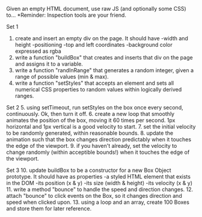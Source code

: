 
Given an empty HTML document, use raw JS (and optionally some CSS) to...
*Reminder: Inspection tools are your friend.

Set 1
1. create and insert an empty div on the page.
	It should have
	-width and height
	-positioning
	-top and left coordinates
	-background color expressed as rgba
2. write a function "buildBox" that creates and inserts that div on the page and assigns it to a variable.
3. write a function "randInRange" that generates a random integer, given a range of possible values (min & max).
4. write a function "setStyles" that accepts an element and sets all numerical CSS properties to random values within logically derived ranges.

Set 2
5. using setTimeout, run setStyles on the box once every second, continuously. Ok, then turn it off.
6. create a new loop that smoothly animates the position of the box, moving it 60 times per second. 1px horizontal and 1px vertical is a good velocity to start.
7. set the initial velocity to be randomly generated, within reasonable bounds.
8. update the animation such that the box changes direction predictably when it touches the edge of the viewport.
9. if you haven't already, set the velocity to change randomly (within acceptible bounds!) when it touches the edge of the viewport.

Set 3
10. update buildBox to be a constructor for a new Box Object prototype.
	It should have as properties
	-a styled HTML element that exists in the DOM
	-its position (x & y)
	-its size (width & height)
	-its velocity (x & y)
11. write a method "bounce" to handle the speed and direction changes.
12. attach "bounce" to click events on the Box, so it changes direction and speed when clicked upon.
13. using a loop and an array, create 100 Boxes and store them for later reference.
